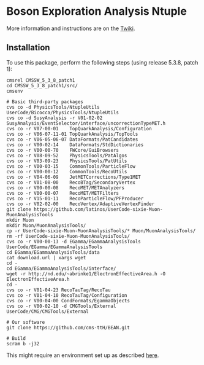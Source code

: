 # Boson Exploration Analysis Ntuple

More information and instructions are on the [Twiki](https://twiki.cern.ch/twiki/bin/viewauth/CMS/TTbarHiggs).

## Installation

To use this package, perform the following steps (using release 5.3.8, patch 1):

    cmsrel CMSSW_5_3_8_patch1
    cd CMSSW_5_3_8_patch1/src/
    cmsenv

    # Basic third-party packages
    cvs co -d PhysicsTools/NtupleUtils UserCode/Bicocca/PhysicsTools/NtupleUtils
    cvs co -d SusyAnalysis -r V01-02-02 SusyAnalysis/EventSelector/interface/uncorrectionTypeMET.h
    cvs co -r V07-00-01    TopQuarkAnalysis/Configuration
    cvs co -r V06-07-11-01 TopQuarkAnalysis/TopTools
    cvs co -r V06-05-06-07 DataFormats/PatCandidates
    cvs co -r V00-02-14    DataFormats/StdDictionaries
    cvs co -r V00-00-70    FWCore/GuiBrowsers
    cvs co -r V08-09-52    PhysicsTools/PatAlgos
    cvs co -r V03-09-23    PhysicsTools/PatUtils
    cvs co -r V00-03-15    CommonTools/ParticleFlow
    cvs co -r V00-00-12    CommonTools/RecoUtils
    cvs co -r V04-06-09    JetMETCorrections/Type1MET
    cvs co -r V01-08-00    RecoBTag/SecondaryVertex
    cvs co -r V00-00-08    RecoMET/METAnalyzers
    cvs co -r V00-00-07    RecoMET/METFilters
    cvs co -r V15-01-11    RecoParticleFlow/PFProducer
    cvs co -r V02-02-00    RecoVertex/AdaptiveVertexFinder
    git clone https://github.com/latinos/UserCode-sixie-Muon-MuonAnalysisTools
    mkdir Muon
    mkdir Muon/MuonAnalysisTools/
    cp -r UserCode-sixie-Muon-MuonAnalysisTools/* Muon/MuonAnalysisTools/
    rm -rf UserCode-sixie-Muon-MuonAnalysisTools/
    cvs co -r V00-00-13 -d EGamma/EGammaAnalysisTools UserCode/EGamma/EGammaAnalysisTools
    cd EGamma/EGammaAnalysisTools/data
    cat download.url | xargs wget
    cd -
    cd EGamma/EGammaAnalysisTools/interface/
    wget -r http://nd.edu/~abrinke1/ElectronEffectiveArea.h -O ElectronEffectiveArea.h
    cd -
    cvs co -r V01-04-23 RecoTauTag/RecoTau
    cvs co -r V01-04-10 RecoTauTag/Configuration
    cvs co -r V00-04-00 CondFormats/EgammaObjects
    cvs co -r V00-02-10 -d CMGTools/External UserCode/CMG/CMGTools/External

    # Our software
    git clone https://github.com/cms-ttH/BEAN.git

    # Build
    scram b -j32

This might require an environment set up as described [here](http://wiki.crc.nd.edu/wiki/index.php/NDCMS_SettingUpEnvironment).
